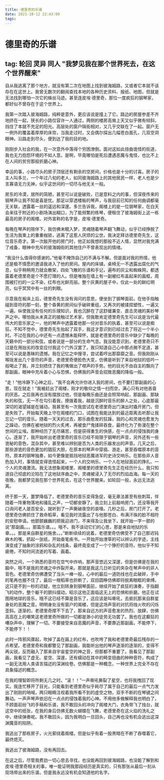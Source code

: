 ```yaml
---
title: 德里奇的乐谱
date: 2021-10-12 22:43:09
tags:
---
```

# 德里奇的乐谱
## tag: 轮回 灵异 同人 "我梦见我在那个世界死去，在这个世界醒来"

自从我逃离了那个地方，就没有第二次在地图上找到彼海姆路，又或者它本就不该存在在这世上。我曾无数次的翻阅查找本地的各种历史资料、报纸、地图，但就是无法找到哪怕一次它的蛛丝马迹。甚至连皮埃·德里奇，那位一度疯狂的钢琴家，都好似不曾存在于这个世界上。

我第一次踏入彼海姆路，纯粹是意外，更应该说是撞上了它。路边的房屋参差不齐地挤在一起，狭长的小路仅容许一人通过，两侧的楼房高耸上天又似乎微有倾斜，挡住了本就不充足的阳光。高层处的窗户隔街相对，又几乎交联在了一起。窗户无一例外的覆盖着厚厚的床帘，当我走过时，又会偶尔探出几幅苍白面孔，几双空洞眼神。沿路走到尽头，便到达了我的目的地。

刚刚步入社会的我，在一次意外中落得个穷困潦倒。面对这如此扭曲诡怪的街道，我也无力抱怨环境的不如人意。是啊，毕竟哪怕是死后遭遇恶魔与鬼怪，也比不上在人间的贫穷那般折磨心神。

幸运的事，小路尽头的房子顶层还有剩余的空房间，价格也是十分的讨喜。房子的主人叫多兰，一个年过八旬的老人，如同彼海姆路上的其他居民一样，老人也是少言寡语无力无神，似乎这世间的一切尽与他无关一般。

房东的冷漠，居所的简陋，甚至可以说是破败，已是意料之内的事，但深夜传来的钢琴声让我不知是喜是忧。那足以穿透楼板的琴声，与我目前已知的任何曲调都毫无关联，透露着一丝的遥远和深邃。多兰告诉我，阁楼上的是一位钢琴家，在白天会来往于附近的小剧场演出糊口，为了能频繁的练琴，便租住了彼海姆街上这一栋最高的房子的阁楼。对外宣称的名字是，皮埃·德里奇。

每晚在琴声的陪伴下，我仿佛未眠入梦，灵魂随着琴声翻飞舞动，似乎已经挣脱了生活为我束上的重重枷锁，逃离了这惹人厌烦的尘世。我决定拜访德里奇先生，这位音乐奇才。第一次敲开他的房门时，他正如我想的那般不近人情，显然对我充满了戒备，眼神中充斥的彼海姆街的其他住户不曾表现出的情绪。

“我没什么值得你感谢的。”他毫不掩饰自己的不满与不解。但是面对我的热情，他还是极不情愿的邀请我进入了他的房间。屋内的床铺，桌椅无一不透露出腐化的气息，似乎稍稍用力就会散架，四处飞散的乐谱和手记，遍布的灰尘和蜘蛛网，都透露着老德里奇是个不愿打理的人。但是唯独在墙上有一副被红布盖起来的画框，周围被打扫的一尘不染，红布也光鲜亮丽。整个灰黄的屋子中，仅此一处的鲜红明亮，似乎冥冥中有一丝的刺眼。

示意我在板床上后，德里奇先生没有询问的意思，便坐到了钢琴面前。在他手指触碰到音符的那一刻，整个昏黄的房间似乎破碎重组，又再次的被揉捏塑性，一遍又一遍。纵使我没有任何的乐理知识，我也沉醉在了这舒缓兼变、直击灵魂的美妙琴声之中。哪怕我从未真正的接触过艺术家，但我敢肯定德里奇先生可以说是当代最伟大的音乐家之一，他的琴声中透露着他那一份对音乐的执着，甚至可以说是痴狂。不知不觉中，德里奇先生抬起了双手，我这才意识到已经过去了将近一个半小时。不过在我的心中还有一点遗憾未能释怀，就是老德里奇的音乐中缺少了每晚的天籁中的一部分和弦，或者说是一部分的生命气息。我没能意识到，老德里奇只不过是在用拙劣的改变应付我这个门外汉罢了，我只知道自己心中那点微不足道，甚至可以说是愚昧的遗憾。我在记忆之中搜寻，尝试着哼出那靡靡之音。但我刚刚从喉咙发出几个音符的声音，老德里奇便脸色大变，仿佛是听到了来自地狱的低吟一般喝止了我，并立刻捂住了我的嘴做出了噤声的手势。他的目光不由自主的飘向了那副画，眼神中充斥着小心与恐惧，仿佛我的声音会招致恶魔的降临一般。

“走！”他冷静下心神之后，“我不会再允许你进入我的房间，也不要打那副画的心思，现在就走！”我被赶出了阁楼，刚才的敬仰之情一扫而空，满心只有对他吝啬的厌恶。之后我再也没有摆放过他，但是每晚乐曲还是会照常响起，那副画、那缺失的和弦，无一不在勾引着我，撩拨着我，越是沉醉时音乐的醉人之处，心底那最深切的渴望越是在骚动。我甚至有一次我尝试在老德里奇出门演出时撬开房门，但是失败了。开始每天晚上守在阁楼的门口，试图在我能达到的最近距离去听那让我忘记一切的音乐。随着一天天的过去，那乐曲愈发的狂躁，我的心和灵魂也愈发为之躁动，仿佛在被地狱的烈火炙烤，再被食尸鬼揉碎吞食，最终化为了弥漫在整个世间的尘埃。那种经历了无尽痛苦，但是获得重生的快感，在一点点的侵蚀我的身心。逐渐了，我开始听出老德里奇的音乐已经不局限于钢琴的声音，另外还有一些诡秘的音色，混杂其中，甚至难以辨别是否为人类的乐器发出的声音。几天之后，那些游诡的音色更加的猖狂大胆，在原本的琴声中穿插、游走，甚至吞噬原本的音符。原本的钢琴独奏，如今更像是抵挡地狱恶魔进军的史诗交响乐。在那些非人音色加入时，事情就变得诡怪起来，一个人的交响乐、一个人在地狱面前的挣扎、一个人的灵魂激流。我无法想象阁楼里、阁楼里的德里奇先生正在经历什么，我只知道自己彻底的沦陷在了这地狱序曲之中，灵魂被浸入了无尽的烈焰血海。每一天的夜晚，我都梦见我在那个世界死去，在这个世界醒来。如轮回一般，永远无法逃离。

终于那一天，噩梦降临了，老德里奇的音乐变得急促，毫无章法甚至有些刺耳，伴随着一阵重物落地和骚乱之声，一切都安静了。我立刻上前敲响房门，还没等我开口询问老人是否安全，就听到了一声撕破夜空的哀嚎。几秒之后，房门打开了。老德里奇仿佛抓住了救命稻草，看见我时流露出了与他那苍白、布满汗珠的脸不相符的安慰申请。他颤颤巍巍的把我迎进门，不来得及让我坐下，就开始一字一颤的说“那副画。。。那篇乐谱。。。哦不。我不该动它们的心思，那是来自地狱的乐章。。。那是来自群星的施舍。。。”断断续续的说着，老德里奇仿佛受不了自己那迟钝麻木的嘴，抓起一张纸，开始奋笔疾书。一开始开始潦草的可以辨认的字迹，主线演变成了抽象的涂鸦和杂乱的线条，最终竟变成了一个个狰狞的音符。他似乎不知疲倦，不知时间流逝的写着、画着。

突然之间，一个熟悉的音符在空气中炸响，那声音悠远又深邃，但是仿佛是在我的脑中，哦不是我的灵魂之中炸裂开来。那就是我这几日听见的夹杂在琴声中的非人音色。老德里奇仿佛遭受了当头一棒一般，心中的最后一道防线也在此破碎，手中的笔再也握不住了，最后一根稻草也折断了，双目圆睁仿佛即将脱离眼眶的束缚。这只是不到一秒的迟疑，他立刻转身到钢琴面前，继续开始了疯狂的演奏，手指翻飞的动作，整个躯干的颤抖摆动，昭示这他正面临这无上的恐惧和折磨。他正在试图用地球的音乐，哦不这已经不算是音乐了，这应该是叫嘶吼，去抵抗那来自群星身处的恶魔之音。明明身处没有窗户的阁楼，但是这场声音的对抗将烛火吹的闪烁歪斜。逐渐的，老德里奇撑不下去了，那来自远方的声音愈发的热烈、放肆，仿佛高高在上的嘲笑这老德里奇所做的一切都是渺小的徒劳无功罢了。我也在这癫狂的嘈杂声中，理解了一切。不要接受来自恶魔的声音，不要靠近那副画，不能停下，不能停下！！

此时一阵邪风骤起，吹掉了盖在画上的红布，也吹垮了我和老德里奇最后残存的一点希望。老德里奇和我都瞥见了那副画，我能听出他的琴声逐渐的逐渐的，变得不再尖锐，反而融入了那来自宇宙星空的神之音，但那都不重要了。我看见了那副画，我看见了虚无、星空、深邃，还有蠕动在其中的畸变扭曲的种种音符，构成了一副无法用人类语言描述的深渊绘卷。仿佛那是一种概念，一种世界上完全不存在具象描述的概念。

在我的理智即将所剩无几之时。“滚！！”一声嘶吼撕裂了星空，也将我拽回了现实。我连忙移开了目光，只能看到老德里奇似乎耗尽了属于自己的最后一点气力发出了刚刚的呐喊，两只眼睛注视着我所看不到的虚空之物，双手不断的在琴键之间舞动。一声声琴声依旧在一点点的侵蚀着我的心神。不用他多做解释我也明白了，不顾面前纷飞的手稿和乐谱，我不敢回头的冲向了阁楼大门，衣角带飞了烛台，就这空中的纸张，在我的身后仿佛无数火蝴蝶在飞舞，老德里奇在这火焰的洗礼之中，继续弹奏呢。我不敢回头，因为我明白一旦回头，自己再也没有机会逃出这深渊魔音的陷阱。

我逃出了那栋房子，火光萦绕着阁楼。但是似乎有着一股黑暗在不断了吞噬着它，最终熄灭。

我逃出了彼海姆路，没有再回去。

在这之后，尽管我费劲一切心思去寻找，也没能再回到彼海姆路，也没能了解到和皮埃·德里奇相关的事，唯一能证明我那段经历是真实的，只有那张从最后一刻从现场带出来的乐谱。但是我永远没有机会知道他的名字。